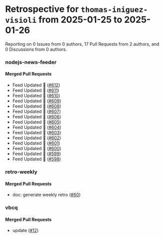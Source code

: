 # Retrospective for `thomas-iniguez-visioli` from 2025-01-25 to 2025-01-26

Reporting on 0 Issues from 0 authors, 17 Pull Requests from 2 authors, and 0 Discussions from 0 authors.


### nodejs-news-feeder

#### Merged Pull Requests

- Feed Updated 🍿 ([#612](https://github.com/thomas-iniguez-visioli/nodejs-news-feeder/pull/612))
- Feed Updated 🍿 ([#611](https://github.com/thomas-iniguez-visioli/nodejs-news-feeder/pull/611))
- Feed Updated 🍿 ([#610](https://github.com/thomas-iniguez-visioli/nodejs-news-feeder/pull/610))
- Feed Updated 🍿 ([#609](https://github.com/thomas-iniguez-visioli/nodejs-news-feeder/pull/609))
- Feed Updated 🍿 ([#608](https://github.com/thomas-iniguez-visioli/nodejs-news-feeder/pull/608))
- Feed Updated 🍿 ([#607](https://github.com/thomas-iniguez-visioli/nodejs-news-feeder/pull/607))
- Feed Updated 🍿 ([#606](https://github.com/thomas-iniguez-visioli/nodejs-news-feeder/pull/606))
- Feed Updated 🍿 ([#605](https://github.com/thomas-iniguez-visioli/nodejs-news-feeder/pull/605))
- Feed Updated 🍿 ([#604](https://github.com/thomas-iniguez-visioli/nodejs-news-feeder/pull/604))
- Feed Updated 🍿 ([#603](https://github.com/thomas-iniguez-visioli/nodejs-news-feeder/pull/603))
- Feed Updated 🍿 ([#602](https://github.com/thomas-iniguez-visioli/nodejs-news-feeder/pull/602))
- Feed Updated 🍿 ([#601](https://github.com/thomas-iniguez-visioli/nodejs-news-feeder/pull/601))
- Feed Updated 🍿 ([#600](https://github.com/thomas-iniguez-visioli/nodejs-news-feeder/pull/600))
- Feed Updated 🍿 ([#599](https://github.com/thomas-iniguez-visioli/nodejs-news-feeder/pull/599))
- Feed Updated 🍿 ([#598](https://github.com/thomas-iniguez-visioli/nodejs-news-feeder/pull/598))

### retro-weekly

#### Merged Pull Requests

- doc: generate weekly retro ([#60](https://github.com/thomas-iniguez-visioli/retro-weekly/pull/60))

### vbcq

#### Merged Pull Requests

- update ([#12](https://github.com/thomas-iniguez-visioli/vbcq/pull/12))